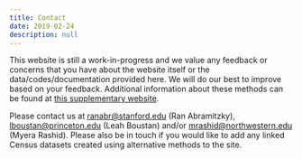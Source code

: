 ```yaml
---
title: Contact
date: 2019-02-24
description: null
---
```

This website is still a work-in-progress and we value any feedback or concerns that you have about the 
website itself or the data/codes/documentation provided here. We will do our best to improve based on your feedback. Additional information about these methods can be found at <a href="https://ranabr.people.stanford.edu/matching-codes" target="_blank">this supplementary website</a>.

Please contact us at <a href="mailto:ranabr@stanford.edu">ranabr@stanford.edu</a> (Ran Abramitzky), <a href="mailto:lboustan@princeton.edu">lboustan@princeton.edu</a>  (Leah Boustan) and/or <a href="mailto: mrashid@northwestern.edu">mrashid@northwestern.edu</a>  (Myera Rashid). Please also be in touch if you would like to add any linked Census datasets created using alternative methods to the site.